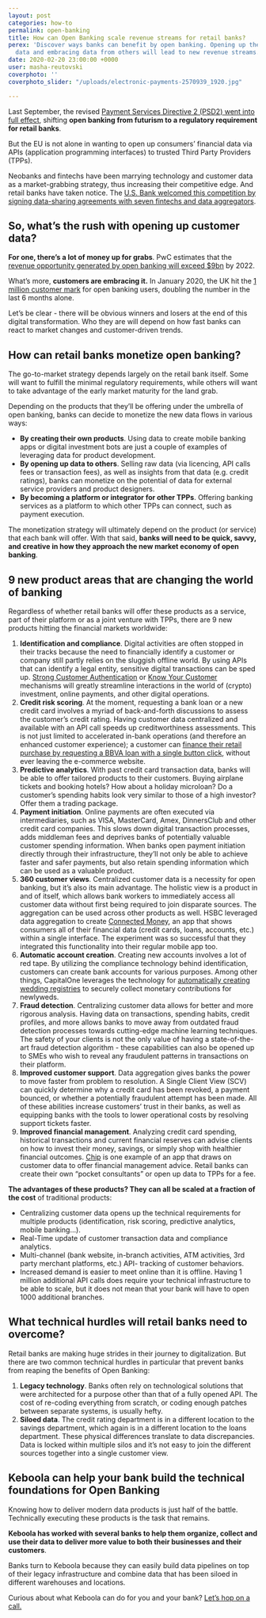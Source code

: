 ```yaml
---
layout: post
categories: how-to
permalink: open-banking
title: How can Open Banking scale revenue streams for retail banks?
perex: 'Discover ways banks can benefit by open banking. Opening up their customer
  data and embracing data from others will lead to new revenue streams.  '
date: 2020-02-20 23:00:00 +0000
user: masha-reutovski
coverphoto: ''
coverphoto_slider: "/uploads/electronic-payments-2570939_1920.jpg"

---
```

Last September, the revised [Payment Services Directive 2 (PSD2) went into full effect](https://eba.europa.eu/eba-publishes-an-opinion-on-the-elements-of-strong-customer-authentication-under-psd2), shifting **open banking from futurism to a regulatory requirement for retail banks**.

But the EU is not alone in wanting to open up consumers’ financial data via APIs (application programming interfaces) to trusted Third Party Providers (TPPs).

Neobanks and fintechs have been marrying technology and customer data as a market-grabbing strategy, thus increasing their competitive edge. And retail banks have taken notice. The [U.S. Bank welcomed this competition by signing data-sharing agreements with seven fintechs and data aggregators](https://www.americanbanker.com/news/us-bank-embraces-open-banking-with-data-sharing-agreements).

## So, what’s the rush with opening up customer data?

**For one, there’s a lot of money up for grabs**. PwC estimates that the [revenue opportunity generated by open banking will exceed $9bn](https://www.pwc.co.uk/industries/financial-services/insights/seize-open-banking-opportunity.html) by 2022.

What’s more, **customers are embracing it.** In January 2020, the UK hit the [1 million customer mark](https://www.finextra.com/newsarticle/35101/open-banking-customer-numbers-surge) for open banking users, doubling the number in the last 6 months alone.

Let’s be clear - there will be obvious winners and losers at the end of this digital transformation. Who they are will depend on how fast banks can react to market changes and customer-driven trends.

## How can retail banks monetize open banking?

The go-to-market strategy depends largely on the retail bank itself. Some will want to fulfill the minimal regulatory requirements, while others will want to take advantage of the early market maturity for the land grab.

Depending on the products that they’ll be offering under the umbrella of open banking, banks can decide to monetize the new data flows in various ways:

* **By creating their own products**. Using data to create mobile banking apps or digital investment bots are just a couple of examples of leveraging data for product development.
* **By opening up data to others**. Selling raw data (via licencing, API calls fees or transaction fees), as well as insights from that data (e.g. credit ratings), banks can monetize on the potential of data for external service providers and product designers.
* **By becoming a platform or integrator for other TPPs**. Offering banking services as a platform to which other TPPs can connect, such as payment execution.

The monetization strategy will ultimately depend on the product (or service) that each bank will offer. With that said, **banks will need to be quick, savvy, and creative in how they approach the new market economy of open banking**.

## 9 new product areas that are changing the world of banking

Regardless of whether retail banks will offer these products as a service, part of their platform or as a joint venture with TPPs, there are 9 new products hitting the financial markets worldwide:

1. **Identification and compliance**. Digital activities are often stopped in their tracks because the need to financially identify a customer or company still partly relies on the sluggish offline world. By using APIs that can identify a legal entity, sensitive digital transactions can be sped up. [Strong Customer Authentication](https://www.jpmorgan.com/europe/merchant-services/insights/PSD2-all-you-need-to-know) or [Know Your Customer](https://www.investopedia.com/terms/k/knowyourclient.asp) mechanisms will greatly streamline interactions in the world of (crypto) investment, online payments, and other digital operations.
2. **Credit risk scoring**. At the moment, requesting a bank loan or a new credit card involves a myriad of back-and-forth discussions to assess the customer’s credit rating. Having customer data centralized and available with an API call speeds up creditworthiness assessments. This is not just limited to accelerated in-bank operations (and therefore an enhanced customer experience); a customer can [finance their retail purchase by requesting a BBVA loan with a single button click](https://www.businessinsider.com/bbva-puts-its-open-apis-into-the-wild-2017-5), without ever leaving the e-commerce website.
3. **Predictive analytics**. With past credit card transaction data, banks will be able to offer tailored products to their customers. Buying airplane tickets and booking hotels? How about a holiday microloan? Do a customer’s spending habits look very similar to those of a high investor? Offer them a trading package.
4. **Payment initiation**. Online payments are often executed via intermediaries, such as VISA, MasterCard, Amex, DinnersClub and other credit card companies. This slows down digital transaction processes, adds middleman fees and deprives banks of potentially valuable customer spending information. When banks open payment initiation directly through their infrastructure, they’ll not only be able to achieve faster and safer payments, but also retain spending information which can be used as a valuable product.
5. **360 customer views**. Centralized customer data is a necessity for open banking, but it’s also its main advantage. The holistic view is a product in and of itself, which allows bank workers to immediately access all customer data without first being required to join disparate sources. The aggregation can be used across other products as well. HSBC leveraged data aggregation to create [Connected Money](https://www.hsbc.co.uk/connected-money/), an app that shows consumers all of their financial data (credit cards, loans, accounts, etc.) within a single interface. The experiment was so successful that they integrated this functionality into their regular mobile app too.
6. **Automatic account creation**. Creating new accounts involves a lot of red tape. By utilizing the compliance technology behind identification, customers can create bank accounts for various purposes. Among other things, CapitalOne leverages the technology for [automatically creating wedding registries](https://developer.capitalone.com/products/bank-account-starter) to securely collect monetary contributions for newlyweds.
7. **Fraud detection**. Centralizing customer data allows for better and more rigorous analysis. Having data on transactions, spending habits, credit profiles, and more allows banks to move away from outdated fraud detection processes towards cutting-edge machine learning techniques. The safety of your clients is not the only value of having a state-of-the-art fraud detection algorithm - these capabilities can also be opened up to SMEs who wish to reveal any fraudulent patterns in transactions on their platform.
8. **Improved customer support**. Data aggregation gives banks the power to move faster from problem to resolution. A Single Client View (SCV) can quickly determine why a credit card has been revoked, a payment bounced, or whether a potentially fraudulent attempt has been made. All of these abilities increase customers’ trust in their banks, as well as equipping banks with the tools to lower operational costs by resolving support tickets faster.
9. **Improved financial management**. Analyzing credit card spending, historical transactions and current financial reserves can advise clients on how to invest their money, savings, or simply shop with healthier financial outcomes. [Chip](https://www.getchip.uk/) is one example of an app that draws on customer data to offer financial management advice. Retail banks can create their own “pocket consultants” or open up data to TPPs for a fee.

**The advantages of these products? They can all be scaled at a fraction of the cost** of traditional products:

* Centralizing customer data opens up the technical requirements for multiple products (identification, risk scoring, predictive analytics, mobile banking…).
* Real-Time update of customer transaction data and compliance analytics.
* Multi-channel (bank website, in-branch activities, ATM activities, 3rd party merchant platforms, etc.) API- tracking of customer behaviors.
* Increased demand is easier to meet online than it is offline. Having 1 million additional API calls does require your technical infrastructure to be able to scale, but it does not mean that your bank will have to open 1000 additional branches.

## What technical hurdles will retail banks need to overcome?

Retail banks are making huge strides in their journey to digitalization. But there are two common technical hurdles in particular that prevent banks from reaping the benefits of Open Banking: 

1. **Legacy technology**. Banks often rely on technological solutions that were architected for a purpose other than that of a fully opened API. The cost of re-coding everything from scratch, or coding enough patches between separate systems, is usually hefty.
2. **Siloed data**. The credit rating department is in a different location to the savings department, which again is in a different location to the loans department. These physical differences translate to data discrepancies. Data is locked within multiple silos and it’s not easy to join the different sources together into a single customer view.

## Keboola can help your bank build the technical foundations for Open Banking

Knowing how to deliver modern data products is just half of the battle. Technically executing these products is the task that remains.

**Keboola has worked with several banks to help them organize, collect and use their data to deliver more value to both their businesses and their customers**.

Banks turn to Keboola because they can easily build data pipelines on top of their legacy infrastructure and combine data that has been siloed in different warehouses and locations.

Curious about what Keboola can do for you and your bank? [Let’s hop on a call.](https://www.keboola.com/request-demo)